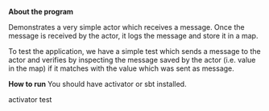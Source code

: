 **About the program**

Demonstrates a very simple actor which receives a message. Once the message is received by the actor, it logs the message and store it in a map.

To test the application, we have a simple test which sends a message to the actor and verifies by inspecting the message saved by the actor (i.e. value in the map) if it matches with the value which was sent as message.


**How to run**
You should have activator or sbt installed.

activator test
